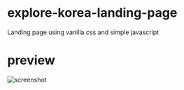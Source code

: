 # explore-korea-landing-page
Landing page using vanilla css and simple javascript

# preview
![screenshot](/screenshot/explore-korea.gif)

